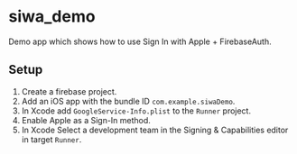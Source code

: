 # siwa_demo

Demo app which shows how to use Sign In with Apple + FirebaseAuth.

## Setup

1. Create a firebase project.
1. Add an iOS app with the bundle ID `com.example.siwaDemo`.
1. In Xcode add `GoogleService-Info.plist` to the `Runner` project.
1. Enable Apple as a Sign-In method.
1. In Xcode Select a development team in the Signing & Capabilities editor in target `Runner`.
